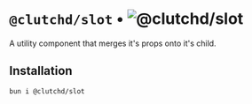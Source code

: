 # `@clutchd/slot` • ![@clutchd/slot](https://img.shields.io/bundlejs/size/@clutchd/slot)

A utility component that merges it's props onto it's child.

## Installation

```sh
bun i @clutchd/slot
```
